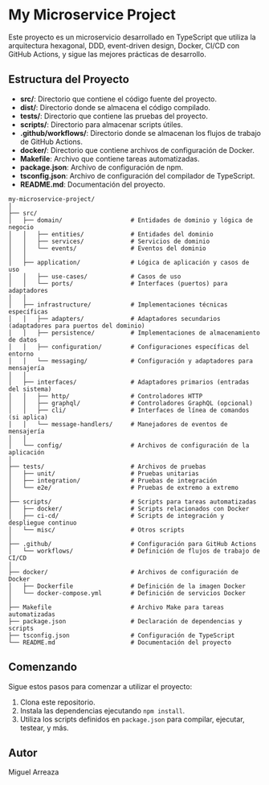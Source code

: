 # My Microservice Project

Este proyecto es un microservicio desarrollado en TypeScript que utiliza la arquitectura hexagonal, DDD, event-driven design, Docker, CI/CD con GitHub Actions, y sigue las mejores prácticas de desarrollo.

## Estructura del Proyecto

- **src/**: Directorio que contiene el código fuente del proyecto.
- **dist/**: Directorio donde se almacena el código compilado.
- **tests/**: Directorio que contiene las pruebas del proyecto.
- **scripts/**: Directorio para almacenar scripts útiles.
- **.github/workflows/**: Directorio donde se almacenan los flujos de trabajo de GitHub Actions.
- **docker/**: Directorio que contiene archivos de configuración de Docker.
- **Makefile**: Archivo que contiene tareas automatizadas.
- **package.json**: Archivo de configuración de npm.
- **tsconfig.json**: Archivo de configuración del compilador de TypeScript.
- **README.md**: Documentación del proyecto.

```
my-microservice-project/
│
├── src/
│   ├── domain/                   # Entidades de dominio y lógica de negocio
│   │   ├── entities/             # Entidades del dominio
│   │   ├── services/             # Servicios de dominio
│   │   └── events/               # Eventos del dominio
│   │
│   ├── application/              # Lógica de aplicación y casos de uso
│   │   ├── use-cases/            # Casos de uso
│   │   └── ports/                # Interfaces (puertos) para adaptadores
│   │
│   ├── infrastructure/           # Implementaciones técnicas específicas
│   │   ├── adapters/             # Adaptadores secundarios (adaptadores para puertos del dominio)
│   │   ├── persistence/          # Implementaciones de almacenamiento de datos
│   │   ├── configuration/        # Configuraciones específicas del entorno
│   │   └── messaging/            # Configuración y adaptadores para mensajería
│   │
│   ├── interfaces/               # Adaptadores primarios (entradas del sistema)
│   │   ├── http/                 # Controladores HTTP
│   │   ├── graphql/              # Controladores GraphQL (opcional)
│   │   ├── cli/                  # Interfaces de línea de comandos (si aplica)
│   │   └── message-handlers/     # Manejadores de eventos de mensajería
│   │
│   └── config/                   # Archivos de configuración de la aplicación
│
├── tests/                        # Archivos de pruebas
│   ├── unit/                     # Pruebas unitarias
│   ├── integration/              # Pruebas de integración
│   └── e2e/                      # Pruebas de extremo a extremo
│
├── scripts/                      # Scripts para tareas automatizadas
│   ├── docker/                   # Scripts relacionados con Docker
│   ├── ci-cd/                    # Scripts de integración y despliegue continuo
│   └── misc/                     # Otros scripts
│
├── .github/                      # Configuración para GitHub Actions
│   └── workflows/                # Definición de flujos de trabajo de CI/CD
│
├── docker/                       # Archivos de configuración de Docker
│   ├── Dockerfile                # Definición de la imagen Docker
│   └── docker-compose.yml        # Definición de servicios Docker
│
├── Makefile                      # Archivo Make para tareas automatizadas
├── package.json                  # Declaración de dependencias y scripts
├── tsconfig.json                 # Configuración de TypeScript
└── README.md                     # Documentación del proyecto

```

## Comenzando

Sigue estos pasos para comenzar a utilizar el proyecto:

1. Clona este repositorio.
2. Instala las dependencias ejecutando `npm install`.
3. Utiliza los scripts definidos en `package.json` para compilar, ejecutar, testear, y más.

## Autor

Miguel Arreaza
